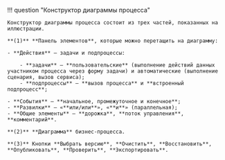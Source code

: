 !!! question "Конструктор диаграммы процесса"

    Конструктор диаграммы процесса состоит из трех частей, показанных на иллюстрации.

    **(1)** **Панель элементов**, которые можно перетащить на диаграмму:

    - **Действия** — задачи и подпроцессы:

        - **задачи** — **пользовательские** (выполнение действий данных участником процесса через форму задачи) и автоматические (выполнение сценария, вызов сервиса);
        - **подпроцессы** — **вызов процесса** и **встроенный подпроцесс**;

    - **События** — **начальное, промежуточное и конечное**;
    - **Развилки** — «**или/или**», «**и**» (параллельная);
    - **Общие элементы** — **дорожка**, **поток управления**, **комментарий**.

    **(2)** **Диаграмма** бизнес-процесса.

    **(3)** Кнопки **Выбрать версию**, **Очистить**, **Восстановить**, **Опубликовать**, **Проверить**, **Экспортировать**.